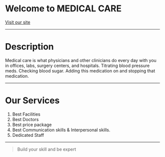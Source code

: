 # Welcome to MEDICAL CARE

[Visit our site](https://medical-care-center.netlify.app/ "MEDICAL-CARE")


---
# Description

Medical care is what physicians and other clinicians do every day with you in offices, labs, surgery centers, and hospitals. Titrating blood pressure meds. Checking blood sugar. Adding this medication on and stopping that medication.

---

# Our Services

1. Best Facilities
2. Best Doctors
3. Best price package
4. Best Communication skills & Interpersonal skills.
5. Dedicated Staff
 
---

>Build your skill and be expert